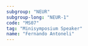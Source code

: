 ```yaml
---
subgroup: "NEUR"
subgroup-long: "NEUR-1"
code: "MS07"
tag: "Minisymposium Speaker"
name: "Fernando Antoneli"
---
```

